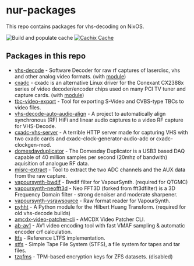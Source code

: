 # nur-packages
This repo contains packages for vhs-decoding on NixOS.

![Build and populate cache](https://github.com/JuniorISAJitterbug/nur-packages/workflows/Build%20and%20populate%20cache/badge.svg)
[![Cachix Cache](https://img.shields.io/badge/cachix-jitterbug-blue.svg)](https://jitterbug.cachix.org)


## Packages in this repo
- [vhs-decode](https://github.com/oyvindln/vhs-decode) - Software Decoder for raw rf captures of laserdisc, vhs and other analog video formats. (with [module](modules/vhs-decode/README.md))
- [cxadc](https://github.com/happycube/cxadc-linux3) - cxadc is an alternative Linux driver for the Conexant CX2388x series of video decoder/encoder chips used on many PCI TV tuner and capture cards. (with [module](modules/cxadc/README.md))
- [tbc-video-export](https://github.com/JuniorIsAJitterbug/tbc-video-export) - Tool for exporting S-Video and CVBS-type TBCs to video files.
- [vhs-decode-auto-audio-align](https://gitlab.com/wolfre/vhs-decode-auto-audio-align) - A project to automatically align synchronous (RF) HiFi and linear audio captures to a video RF capture for VHS-Decode.
- [cxadc-vhs-server](https://github.com/namazso/cxadc_vhs_server) - A terrible HTTP server made for capturing VHS with two cxadc cards and cxadc-clock-generator-audio-adc or cxadc-clockgen-mod.
- [domesdayduplicator](https://github.com/harrypm/DomesdayDuplicator) - The Domesday Duplicator is a USB3 based DAQ capable of 40 million samples per second (20mhz of bandwith) aquisition of analogue RF data.
- [misrc-extract](https://github.com/Stefan-Olt/MISRC) - Tool to extract the two ADC channels and the AUX data from the raw capture.
- [vapoursynth-bwdif](https://github.com/HomeOfVapourSynthEvolution/VapourSynth-Bwdif) - Bwdif filter for VapourSynth. (required for QTGMC)
- [vapoursynth-neofft3d](https://github.com/HomeOfAviSynthPlusEvolution/neo_FFT3D) - Neo FFT3D (forked from fft3dfilter) is a 3D Frequency Domain filter - strong denoiser and moderate sharpener.
- [vapoursynth-vsrawsource](https://github.com/JuniorIsAJitterbug/vsrawsource) - Raw format reader for VapourSynth.
- [pyhht](https://github.com/jaidevd/pyhht) - A Python module for the Hilbert Huang Transform. (required for old vhs-decode builds)
- [amcdx-video-patcher-cli](https://mogurenko.com) - AMCDX Video Patcher CLI.
- [ab-av1](https://github.com/alexheretic/ab-av1) - AV1 video encoding tool with fast VMAF sampling & automatic encoder crf calculation.
- [ltfs](https://github.com/LinearTapeFileSystem/ltfs) - Reference LTFS implementation.
- [stfs](https://github.com/pojntfx/stfs) - Simple Tape File System (STFS), a file system for tapes and tar files.
- [tzpfms](https://git.sr.ht/~nabijaczleweli/tzpfms) - TPM-based encryption keys for ZFS datasets. (disabled)